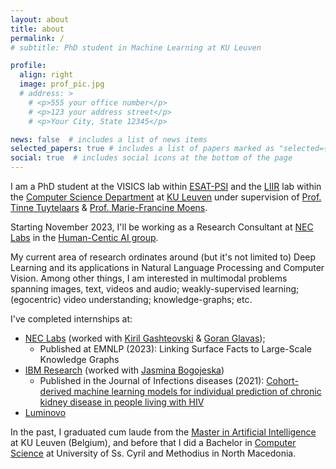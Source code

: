 ```yaml
---
layout: about
title: about
permalink: /
# subtitle: PhD student in Machine Learning at KU Leuven

profile:
  align: right
  image: prof_pic.jpg
  # address: >
    # <p>555 your office number</p>
    # <p>123 your address street</p>
    # <p>Your City, State 12345</p>

news: false  # includes a list of news items
selected_papers: true # includes a list of papers marked as "selected={true}"
social: true  # includes social icons at the bottom of the page
---
```


I am a PhD student at the VISICS lab within [ESAT-PSI](https://www.esat.kuleuven.be/psi) and the [LIIR](https://liir.cs.kuleuven.be/) lab within the [Computer Science Department](https://wms.cs.kuleuven.be/cs/english) at [KU Leuven](https://www.kuleuven.be/kuleuven/) under supervision of [Prof. Tinne Tuytelaars](https://homes.esat.kuleuven.be/~tuytelaa/) & [Prof. Marie-Francine Moens](https://people.cs.kuleuven.be/~sien.moens/).

Starting November 2023, I'll be working as a Research Consultant at [NEC Labs](https://www.neclab.eu/) in the [Human-Centic AI group](https://www.neclab.eu/research-areas/data-science/human-centric-ai).

My current area of research ordinates around (but it's not limited to) Deep Learning and its applications in Natural Language Processing and Computer Vision. Among other things, I am interested in multimodal problems spanning images, text, videos and audio; weakly-supervised learning; (egocentric) video understanding; knowledge-graphs; etc.

I've completed internships at:

- [NEC Labs](https://www.neclab.eu/) (worked with [Kiril Gashteovski](https://scholar.google.de/citations?hl=en&user=ZO5DW7MAAAAJ&view_op=list_works&sortby=pubdate) & [Goran Glavas](https://sites.google.com/view/goranglavas));
  - Published at EMNLP (2023): Linking Surface Facts to Large-Scale Knowledge Graphs
- [IBM Research](https://www.research.ibm.com/) (worked with [Jasmina Bogojeska](https://scholar.google.ch/citations?user=4nOIZLIAAAAJ&hl=de))
  - Published in the Journal of Infections diseases (2021): [Cohort-derived machine learning models for individual prediction of chronic kidney disease in people living with HIV](https://academic.oup.com/jid/article/224/7/1198/5835004)
- [Luminovo](http://luminovo.ai/)

In the past, I graduated cum laude from the [Master in Artificial Intelligence](https://www.kuleuven.be/programmes/master-artificial-intelligence) at KU Leuven (Belgium), and before that I did a Bachelor in [Computer Science](https://www.finki.ukim.mk/en) at University of Ss. Cyril and Methodius in North Macedonia.
